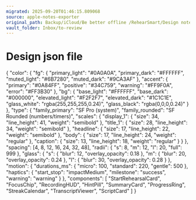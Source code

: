 ```yaml
---
migrated: 2025-09-20T01:46:15.809068
source: apple-notes-exporter
original_path: Backup/iCloud/Be better offline /RehearSmart/Design notes/Design json file.md
vault_folder: Inbox/to-review
---
```

# Design json file

{
  "color": {
    "fg": {
      "primary_light": "#0A0A0A",
      "primary_dark": "#FFFFFF",
      "muted_light": "#6B7280",
      "muted_dark": "#9CA3AF"
    },
    "accent": {
      "primary": "#0A84FF",
      "positive": "#34C759",
      "warning": "#FF9F0A",
      "error": "#FF3B30"
    },
    "bg": {
      "base_light": "#FFFFFF",
      "base_dark": "#000000",
      "elevated_light": "#F2F2F7",
      "elevated_dark": "#1C1C1E",
      "glass_white": "rgba(255,255,255,0.24)",
      "glass_black": "rgba(0,0,0,0.24)"
    }
  },
  "type": {
    "family_primary": "SF Pro (system)",
    "family_rounded": "SF Rounded (numbers/timers)",
    "scales": {
      "display_1": { "size": 34, "line_height": 41, "weight": "semibold" },
      "title_1": { "size": 28, "line_height": 34, "weight": "semibold" },
      "headline": { "size": 17, "line_height": 22, "weight": "semibold" },
      "body": { "size": 17, "line_height": 24, "weight": "regular" },
      "caption": { "size": 13, "line_height": 18, "weight": "regular" }
    }
  },
  "spacing": [4, 8, 12, 16, 24, 32, 48],
  "radii": { "s": 8, "m": 12, "l": 20, "full": 999 },
  "glass": {
    "s": { "blur": 12, "overlay_opacity": 0.18 },
    "m": { "blur": 20, "overlay_opacity": 0.24 },
    "l": { "blur": 30, "overlay_opacity": 0.28 }
  },
  "motion": {
    "durations_ms": { "micro": 100, "standard": 220, "gentle": 500 },
    "haptics": { "start_stop": "impactMedium", "milestone": "success", "warning": "warning" }
  },
  "components": [
    "StartRehearsalCard",
    "FocusChip",
    "RecordingHUD",
    "HintPill",
    "SummaryCard",
    "ProgressRing",
    "StreakCalendar",
    "TranscriptViewer",
    "ScriptCard"
  ]
}
